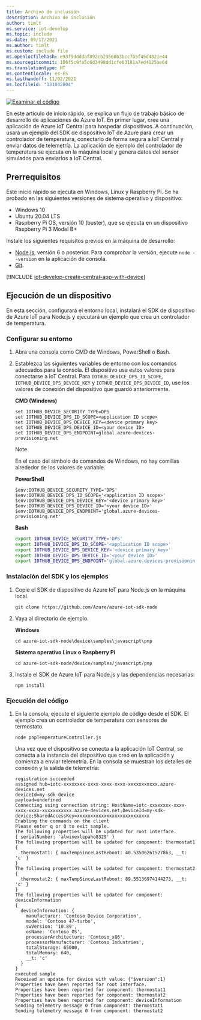 ```yaml
---
title: Archivo de inclusión
description: Archivo de inclusión
author: timlt
ms.service: iot-develop
ms.topic: include
ms.date: 09/17/2021
ms.author: timlt
ms.custom: include file
ms.openlocfilehash: e93f9ddddaf892cb23560b3bcc7b5f45d4821e44
ms.sourcegitcommit: 106f5c9fa5c6d3498dd1cfe63181a7ed4125ae6d
ms.translationtype: HT
ms.contentlocale: es-ES
ms.lasthandoff: 11/02/2021
ms.locfileid: "131032804"
---
```

[![Examinar el código](../articles/iot-develop/media/common/browse-code.svg)](https://github.com/Azure/azure-iot-sdk-node/tree/master/device/samples/javascript/pnp)

En este artículo de inicio rápido, se explica un flujo de trabajo básico de desarrollo de aplicaciones de Azure IoT. En primer lugar, cree una aplicación de Azure IoT Central para hospedar dispositivos. A continuación, usará un ejemplo del SDK de dispositivo IoT de Azure para crear un controlador de temperatura, conectarlo de forma segura a IoT Central y enviar datos de telemetría. La aplicación de ejemplo del controlador de temperatura se ejecuta en la máquina local y genera datos del sensor simulados para enviarlos a IoT Central.

## <a name="prerequisites"></a>Prerrequisitos
Este inicio rápido se ejecuta en Windows, Linux y Raspberry Pi. Se ha probado en las siguientes versiones de sistema operativo y dispositivo:

- Windows 10
- Ubuntu 20.04 LTS
- Raspberry Pi OS, versión 10 (buster), que se ejecuta en un dispositivo Raspberry Pi 3 Model B+

Instale los siguientes requisitos previos en la máquina de desarrollo:

- [Node.js](https://nodejs.org/), versión 6 o posterior. Para comprobar la versión, ejecute `node --version` en la aplicación de consola.
- [Git](https://git-scm.com/downloads).

[!INCLUDE [iot-develop-create-central-app-with-device](iot-develop-create-central-app-with-device.md)]

## <a name="run-a-device"></a>Ejecución de un dispositivo
En esta sección, configurará el entorno local, instalará el SDK de dispositivo de Azure IoT para Node.js y ejecutará un ejemplo que crea un controlador de temperatura.

### <a name="configure-your-environment"></a>Configurar su entorno

1. Abra una consola como CMD de Windows, PowerShell o Bash.

1. Establezca las siguientes variables de entorno con los comandos adecuados para la consola. El dispositivo usa estos valores para conectarse a IoT Central. Para `IOTHUB_DEVICE_DPS_ID_SCOPE`, `IOTHUB_DEVICE_DPS_DEVICE_KEY` y `IOTHUB_DEVICE_DPS_DEVICE_ID`, use los valores de conexión del dispositivo que guardó anteriormente.

    **CMD (Windows)**

    ```console
    set IOTHUB_DEVICE_SECURITY_TYPE=DPS
    set IOTHUB_DEVICE_DPS_ID_SCOPE=<application ID scope>
    set IOTHUB_DEVICE_DPS_DEVICE_KEY=<device primary key>
    set IOTHUB_DEVICE_DPS_DEVICE_ID=<your device ID>
    set IOTHUB_DEVICE_DPS_ENDPOINT=global.azure-devices-provisioning.net
    ```

    > [!NOTE]
    > En el caso del símbolo de comandos de Windows, no hay comillas alrededor de los valores de variable.

    **PowerShell**

    ```azurepowershell
    $env:IOTHUB_DEVICE_SECURITY_TYPE='DPS'
    $env:IOTHUB_DEVICE_DPS_ID_SCOPE='<application ID scope>'
    $env:IOTHUB_DEVICE_DPS_DEVICE_KEY='<device primary key>'
    $env:IOTHUB_DEVICE_DPS_DEVICE_ID='<your device ID>'
    $env:IOTHUB_DEVICE_DPS_ENDPOINT='global.azure-devices-provisioning.net'
    ```

    **Bash**

    ```bash
    export IOTHUB_DEVICE_SECURITY_TYPE='DPS'
    export IOTHUB_DEVICE_DPS_ID_SCOPE='<application ID scope>'
    export IOTHUB_DEVICE_DPS_DEVICE_KEY='<device primary key>'
    export IOTHUB_DEVICE_DPS_DEVICE_ID='<your device ID>'
    export IOTHUB_DEVICE_DPS_ENDPOINT='global.azure-devices-provisioning.net' 
    ```

### <a name="install-the-sdk-and-samples"></a>Instalación del SDK y los ejemplos

1. Copie el SDK de dispositivo de Azure IoT para Node.js en la máquina local.

    ```console
    git clone https://github.com/Azure/azure-iot-sdk-node
    ```

1. Vaya al directorio de ejemplo.

    **Windows**
    ```console
    cd azure-iot-sdk-node\device\samples\javascript\pnp
    ```

    **Sistema operativo Linux o Raspberry Pi**
    ```console
    cd azure-iot-sdk-node/device/samples/javascript/pnp
    ```

1. Instale el SDK de Azure IoT para Node.js y las dependencias necesarias:
    ```console
    npm install
    ```

### <a name="run-the-code"></a>Ejecución del código

1. En la consola, ejecute el siguiente ejemplo de código desde el SDK. El ejemplo crea un controlador de temperatura con sensores de termostato.
    ```console
    node pnpTemperatureController.js
    ```

    Una vez que el dispositivo se conecta a la aplicación IoT Central, se conecta a la instancia del dispositivo que creó en la aplicación y comienza a enviar telemetría. En la consola se muestran los detalles de conexión y la salida de telemetría: 
    
    ```output
    registration succeeded
    assigned hub=iotc-xxxxxxxx-xxxx-xxxx-xxxx-xxxxxxxxxxx.azure-devices.net
    deviceId=my-sdk-device
    payload=undefined
    Connecting using connection string: HostName=iotc-xxxxxxxx-xxxx-xxxx-xxxx-xxxxxxxxxxx.azure-devices.net;DeviceId=my-sdk-device;SharedAccessKey=xxxxxxxxxxxxxxxxxxxxxxxxxxx
    Enabling the commands on the client
    Please enter q or Q to exit sample.
    The following properties will be updated for root interface.
    { serialNumber: 'alwinexlepaho8329' }
    The following properties will be updated for component: thermostat1
    {
      thermostat1: { maxTempSinceLastReboot: 40.53506261527863, __t: 'c' }
    }
    The following properties will be updated for component: thermostat2
    {
      thermostat2: { maxTempSinceLastReboot: 89.55136974144273, __t: 'c' }
    }
    The following properties will be updated for component: deviceInformation
    {
      deviceInformation: {
        manufacturer: 'Contoso Device Corporation',
        model: 'Contoso 47-turbo',
        swVersion: '10.89',
        osName: 'Contoso_OS',
        processorArchitecture: 'Contoso_x86',
        processorManufacturer: 'Contoso Industries',
        totalStorage: 65000,
        totalMemory: 640,
        __t: 'c'
      }
    }
    executed sample
    Received an update for device with value: {"$version":1}
    Properties have been reported for root interface.
    Properties have been reported for component: thermostat1
    Properties have been reported for component: thermostat2
    Properties have been reported for component: deviceInformation
    Sending telemetry message 0 from component: thermostat1
    Sending telemetry message 0 from component: thermostat2
    ```